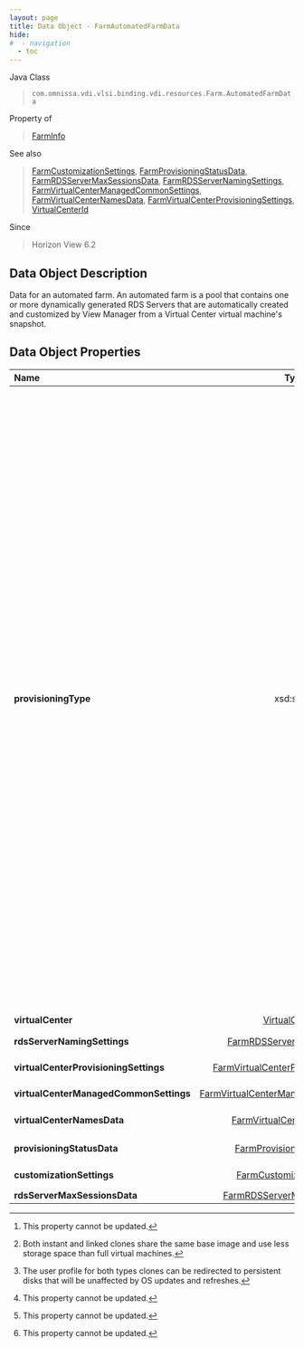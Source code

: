 ```yaml
---
layout: page
title: Data Object - FarmAutomatedFarmData
hide:
#  - navigation
  - toc
---
```






Java Class
> `com.omnissa.vdi.vlsi.binding.vdi.resources.Farm.AutomatedFarmData`

Property of
> [FarmInfo](vdi.resources.Farm.FarmInfo.md#field_detail)

See also
> [FarmCustomizationSettings](vdi.resources.Farm.CustomizationSettings.md), [FarmProvisioningStatusData](vdi.resources.Farm.ProvisioningStatusData.md), [FarmRDSServerMaxSessionsData](vdi.resources.Farm.RDSServerMaxSessionsData.md), [FarmRDSServerNamingSettings](vdi.resources.Farm.RDSServerNamingSettings.md), [FarmVirtualCenterManagedCommonSettings](vdi.resources.Farm.VirtualCenterManagedCommonSettings.md), [FarmVirtualCenterNamesData](vdi.resources.Farm.VirtualCenterNamesData.md), [FarmVirtualCenterProvisioningSettings](vdi.resources.Farm.VirtualCenterProvisioningSettings.md), [VirtualCenterId](vdi.entity.VirtualCenterId.md)

Since
> Horizon View 6.2


## Data Object Description

Data for an automated farm. An automated farm is a pool that contains one or more dynamically generated RDS Servers that are automatically created and customized by View Manager from a Virtual Center virtual machine's snapshot.

## Data Object Properties

 Name | Type | Description
:---|:---:|:---
**provisioningType**|  xsd:string|  The Source or the Provisioning Type of RDS Servers. [^2] <br>* This property will be one of:<br><table><tr><th>Value</th><th>Description</th></tr><tr><td>VIEW_COMPOSER</td><td>View composer linked clones managed as view RDS Servers. They share the same base image and use less storage space than full RDS Servers.</td></tr><tr><td>INSTANT_CLONE_ENGINE</td><td>Instant clone engine created 'instant clones' managed as view RDS Servers. Instant clone engine uses vmfork technology to create the instant clones, these clones take much less time for provisioning. Instant clones have many similarities to linked clones like :- [^109] [^110] This option is only valid for Automated Farm.</td></tr></table>
**virtualCenter**| [VirtualCenterId](vdi.entity.VirtualCenterId.md)|  Virtual Center server. [^2]
**rdsServerNamingSettings**| [FarmRDSServerNamingSettings](vdi.resources.Farm.RDSServerNamingSettings.md)|  Specifies the naming scheme for the RDS Servers in the automated farm.
**virtualCenterProvisioningSettings**| [FarmVirtualCenterProvisioningSettings](vdi.resources.Farm.VirtualCenterProvisioningSettings.md)|  Virtual Center provisioning settings for the automated farm.
**virtualCenterManagedCommonSettings**| [FarmVirtualCenterManagedCommonSettings](vdi.resources.Farm.VirtualCenterManagedCommonSettings.md)|  Common settings for RDS Servers managed by Virtual Center sources.
**virtualCenterNamesData**| [FarmVirtualCenterNamesData](vdi.resources.Farm.VirtualCenterNamesData.md)|  Naming data for Virtual Center entities associated with this automated farm. [^2]
**provisioningStatusData**| [FarmProvisioningStatusData](vdi.resources.Farm.ProvisioningStatusData.md)|  Provisioning status data about this automated farm. [^2]
**customizationSettings**| [FarmCustomizationSettings](vdi.resources.Farm.CustomizationSettings.md)|  Customization settings for this automated farm.
**rdsServerMaxSessionsData**| [FarmRDSServerMaxSessionsData](vdi.resources.Farm.RDSServerMaxSessionsData.md)|  RDS Server max sessions data


 


[^2]: This property cannot be updated.
[^109]: Both instant and linked clones share the same base image and use less storage space than full virtual machines.
[^110]: The user profile for both types clones can be redirected to persistent disks that will be unaffected by OS updates and refreshes.